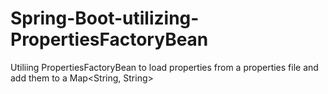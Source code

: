 # Spring-Boot-utilizing-PropertiesFactoryBean
Utiliing PropertiesFactoryBean to load properties from a properties file and add them to a Map&lt;String, String>
